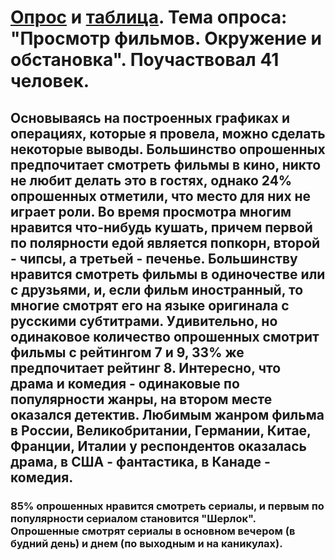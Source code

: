 # [Опрос][1] и [таблица][2]. Тема опроса: "Просмотр фильмов. Окружение и обстановка". Поучаствовал 41 человек.
## Основываясь на построенных графиках и операциях, которые я провела, можно сделать некоторые выводы. Большинство опрошенных предпочитает смотреть фильмы в кино, никто не любит делать это в гостях, однако 24% опрошенных отметили, что место для них не играет роли. Во время просмотра многим нравится что-нибудь кушать, причем первой по полярности едой является попкорн, второй - чипсы, а третьей - печенье. Большинству нравится смотреть фильмы в одиночестве или с друзьями, и, если фильм иностранный, то многие смотрят его на языке оригинала с русскими субтитрами.  Удивительно, но одинаковое количество опрошенных смотрит фильмы с рейтингом 7 и 9, 33% же предпочитает рейтинг 8. Интересно, что драма и комедия - одинаковые по популярности жанры, на втором месте оказался детектив. Любимым жанром фильма в России, Великобритании, Германии, Китае, Франции, Италии у респондентов оказалась драма, в США - фантастика, в Канаде - комедия. 
### 85% опрошенных нравится смотреть сериалы, и первым по популярности сериалом становится "Шерлок". Опрошенные смотрят сериалы в основном вечером (в будний день) и днем (по выходным и на каникулах).  
[1]: https://docs.google.com/forms/d/1-Y5JiON6oWl2w9TuH-3SEeZF9VKm2k6_BI2EDkXiKVk/edit?usp=sharing
[2]: https://docs.google.com/spreadsheets/d/1kTAOW7jiQ3iucCWcA86L6IzmAGIXx4ntHcGkGwqHoAc/edit#gid=503335595&fvid=200452757
